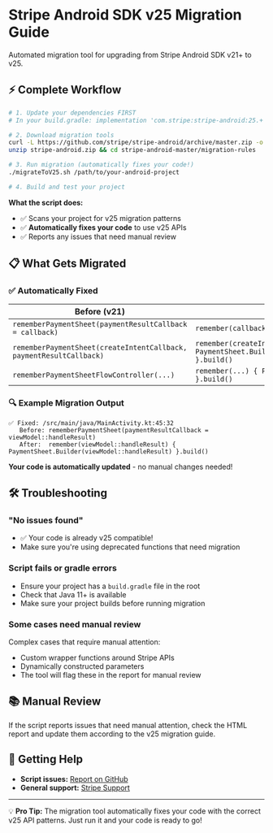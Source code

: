 # Stripe Android SDK v25 Migration Guide

Automated migration tool for upgrading from Stripe Android SDK v21+ to v25.

## ⚡ Complete Workflow

```bash
# 1. Update your dependencies FIRST
# In your build.gradle: implementation 'com.stripe:stripe-android:25.+'

# 2. Download migration tools
curl -L https://github.com/stripe/stripe-android/archive/master.zip -o stripe-android.zip
unzip stripe-android.zip && cd stripe-android-master/migration-rules

# 3. Run migration (automatically fixes your code!)
./migrateToV25.sh /path/to/your-android-project

# 4. Build and test your project
```

**What the script does:**
- ✅ Scans your project for v25 migration patterns  
- ✅ **Automatically fixes your code** to use v25 APIs
- ✅ Reports any issues that need manual review

## 📋 What Gets Migrated

### ✅ Automatically Fixed

| **Before (v21)** | **After (v25)** |
|------------------|-----------------|
| `rememberPaymentSheet(paymentResultCallback = callback)` | `remember(callback) { PaymentSheet.Builder(callback) }.build()` |
| `rememberPaymentSheet(createIntentCallback, paymentResultCallback)` | `remember(createIntent, result) { PaymentSheet.Builder(result).createIntentCallback(createIntent) }.build()` |
| `rememberPaymentSheetFlowController(...)` | `remember(...) { PaymentSheet.FlowController.Builder(...) }.build()` |

### 🔍 Example Migration Output

```
✅ Fixed: /src/main/java/MainActivity.kt:45:32
   Before: rememberPaymentSheet(paymentResultCallback = viewModel::handleResult)
   After:  remember(viewModel::handleResult) { PaymentSheet.Builder(viewModel::handleResult) }.build()
```

**Your code is automatically updated** - no manual changes needed!

## 🛠 Troubleshooting

### "No issues found"
- ✅ Your code is already v25 compatible!
- Make sure you're using deprecated functions that need migration

### Script fails or gradle errors
- Ensure your project has a `build.gradle` file in the root
- Check that Java 11+ is available
- Make sure your project builds before running migration

### Some cases need manual review
Complex cases that require manual attention:
- Custom wrapper functions around Stripe APIs
- Dynamically constructed parameters
- The tool will flag these in the report for manual review

## 📚 Manual Review

If the script reports issues that need manual attention, check the HTML report and update them according to the v25 migration guide.

## 🐛 Getting Help

- **Script issues:** [Report on GitHub](https://github.com/stripe/stripe-android/issues)
- **General support:** [Stripe Support](https://support.stripe.com/)

---

💡 **Pro Tip:** The migration tool automatically fixes your code with the correct v25 API patterns. Just run it and your code is ready to go!